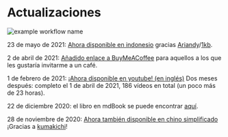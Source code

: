 # Actualizaciones

![example workflow name](https://github.com/Dhghomon/easy_rust/workflows/github%20pages/badge.svg)

23 de mayo de 2021: [Ahora disponible en indonesio](https://github.com/ariandy/easy-rust-indonesia) gracias [Ariandy](https://github.com/ariandy)/[1kb](https://1kilobyte.github.io/).

2 de abril de 2021: [Añadido enlace a BuyMeACoffee](https://www.buymeacoffee.com/mithridates) para aquellos a los que les gustaría invitarme a un café.

1 de febrero de 2021: [¡Ahora disponible en youtube! (en inglés)](https://www.youtube.com/playlist?list=PLfllocyHVgsRwLkTAhG0E-2QxCf-ozBkk) Dos meses después: completo el 1 de abril de 2021, 186 vídeos en total (un poco más de 23 horas).

22 de diciembre 2020: el libro en mdBook se puede encontrar [aquí](https://dhghomon.github.io/easy_rust).

28 de noviembre de 2020: [Ahora también disponible en chino simplificado](https://github.com/kumakichi/easy_rust_chs) ¡Gracias a [kumakichi](https://github.com/kumakichi)!

